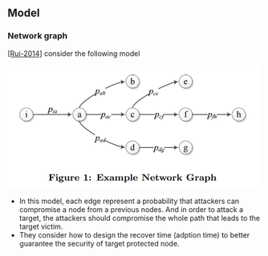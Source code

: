 ## Model


### Network graph
[[Rui-2014]](http://dl.acm.org/citation.cfm?id=2602088) consider the following model

![](figs/rui-model.PNG)

- In this model, each edge represent a probability that attackers can compromise a node from a previous nodes. And in order to attack a target, the attackers should compromise the whole path that leads to the target victim.
- They consider how to design the recover time (adption time)  to better guarantee the security of target protected node. 
